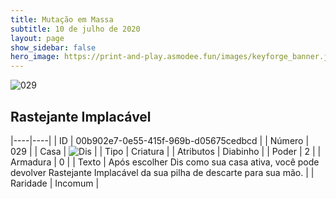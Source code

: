 ```yaml
---
title: Mutação em Massa
subtitle: 10 de julho de 2020
layout: page
show_sidebar: false
hero_image: https://print-and-play.asmodee.fun/images/keyforge_banner.jpg
---
```


![029](https://cdn.keyforgegame.com/media/card_front/pt/479_029_W3W56P8WMC2G_pt.png)

## Rastejante Implacável

|----|----|
| ID | 00b902e7-0e55-415f-969b-d05675cedbcd |
| Número | 029 |
| Casa | ![Dis](https://archonarcana.com/images/thumb/e/e8/Dis.png/22px-Dis.png "Dis") |
| Tipo | Criatura |
| Atributos | Diabinho |
| Poder | 2 |
| Armadura | 0 |
| Texto | Após escolher Dis como sua casa ativa, você pode devolver Rastejante Implacável da sua pilha de descarte para sua mão. |
| Raridade | Incomum |
